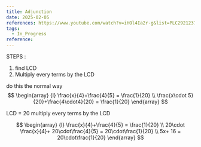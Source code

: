 ```yaml
---
title: Adjunction
date: 2025-02-05
references: https://www.youtube.com/watch?v=iHOl4Ia2r-g&list=PLC292123722B1B450&index=14
tags:
  - In_Progress
reference:
---
```

STEPS :  
1.  find LCD
2. Multiply every terms by the LCD 


do this the normal way  
$$
\begin{array} {l}
 \frac{x}{4}+\frac{4}{5}   = \frac{1}{20} \\
 \frac{x\cdot 5}{20}+\frac{4\cdot4}{20}   = \frac{1}{20}
\end{array} 
$$


LCD  = 20 
multiply every terms by the LCD 

$$
\begin{array} {l}
 \frac{x}{4}+\frac{4}{5}   = \frac{1}{20} \\
20\cdot \frac{x}{4}+ 20\cdot\frac{4}{5}   =  20\cdot\frac{1}{20} \\ 
5x+ 16  =  20\cdot\frac{1}{20}
\end{array} 
$$